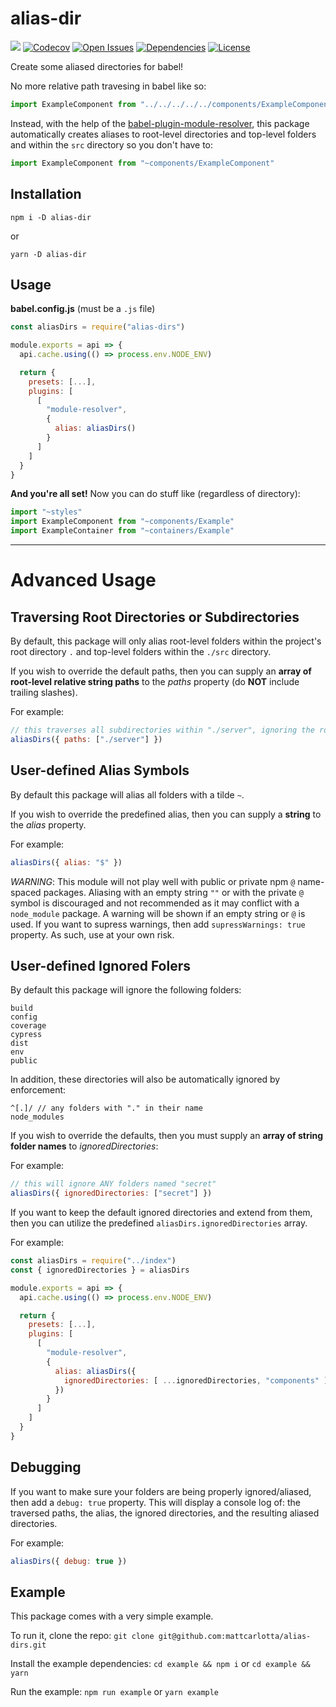 # alias-dir

<img src="https://img.shields.io/github/package-json/v/mattcarlotta/alias-dirs?style=for-the-badge"></img> [![Codecov](https://img.shields.io/codecov/c/github/mattcarlotta/alias-dirs?style=for-the-badge)](https://codecov.io/gh/mattcarlotta/alias-dirs) [![Open Issues](https://img.shields.io/github/issues-raw/mattcarlotta/alias-dirs?style=for-the-badge)](https://github.com/mattcarlotta/alias-dirs/issues) [![Dependencies](https://img.shields.io/david/mattcarlotta/alias-dirs.svg?style=for-the-badge)](https://david-dm.org/mattcarlotta/alias-dirs) [![License](https://img.shields.io/github/license/mattcarlotta/alias-dirs?style=for-the-badge)](https://github.com/mattcarlotta/alias-dirs/blob/master/LICENSE)

Create some aliased directories for babel!

No more relative path travesing in babel like so:

```js
import ExampleComponent from "../../../../../components/ExampleComponent"
```

Instead, with the help of the <a href="https://github.com/tleunen/babel-plugin-module-resolver#readme">babel-plugin-module-resolver</a>, this package automatically creates aliases to root-level directories and top-level folders and within the `src` directory so you don't have to:

```js
import ExampleComponent from "~components/ExampleComponent"
```

## Installation

```
npm i -D alias-dir
```

or

```
yarn -D alias-dir
```

## Usage

**babel.config.js** (must be a `.js` file)
```js
const aliasDirs = require("alias-dirs")

module.exports = api => {
  api.cache.using(() => process.env.NODE_ENV)

  return {
    presets: [...],
    plugins: [
      [
        "module-resolver",
        {
          alias: aliasDirs()
        }
      ]
    ]
  }
}
```


**And you're all set!** Now you can do stuff like (regardless of directory):

```js
import "~styles"
import ExampleComponent from "~components/Example" 
import ExampleContainer from "~containers/Example"
```

---

# Advanced Usage


## Traversing Root Directories or Subdirectories

By default, this package will only alias root-level folders within the project's root directory `.` and top-level folders within the `./src` directory. 

If you wish to override the default paths, then you can supply an **array of root-level relative string paths** to the *paths* property (do **NOT** include trailing slashes).

For example:
```js
// this traverses all subdirectories within "./server", ignoring the root and "./src" directories
aliasDirs({ paths: ["./server"] })
```

## User-defined Alias Symbols

By default this package will alias all folders with a tilde `~`.

If you wish to override the predefined alias, then you can supply a **string** to the *alias* property.

For example:
```js
aliasDirs({ alias: "$" })
```

*WARNING*: This module will not play well with public or private npm `@` name-spaced packages. Aliasing with an empty string `""` or with the private `@` symbol is discouraged and not recommended as it may conflict with a `node_module` package. A warning will be shown if an empty string or `@` is used. If you want to supress warnings, then add `supressWarnings: true` property. As such, use at your own risk.

## User-defined Ignored Folers

By default this package will ignore the following folders:
```
build
config
coverage
cypress
dist
env
public
```

In addition, these directories will also be automatically ignored by enforcement:
```
^[.]/ // any folders with "." in their name
node_modules
```

If you wish to override the defaults, then you must supply an **array of string folder names** to *ignoredDirectories*:

For example:
```js
// this will ignore ANY folders named "secret"
aliasDirs({ ignoredDirectories: ["secret"] })
```

If you want to keep the default ignored directories and extend from them, then you can utilize the predefined `aliasDirs.ignoredDirectories` array.

For example:
```js
const aliasDirs = require("../index")
const { ignoredDirectories } = aliasDirs

module.exports = api => {
  api.cache.using(() => process.env.NODE_ENV)

  return {
    presets: [...],
    plugins: [
      [
        "module-resolver",
        {
          alias: aliasDirs({
            ignoredDirectories: [ ...ignoredDirectories, "components" ]
          })
        }
      ]
    ]
  }
}
```

## Debugging

If you want to make sure your folders are being properly ignored/aliased, then add a `debug: true` property. This will display a console log of: the traversed paths, the alias, the ignored directories, and the resulting aliased directories.

For example:
```js
aliasDirs({ debug: true })
```


## Example

This package comes with a very simple example.

To run it, clone the repo:
`git clone git@github.com:mattcarlotta/alias-dirs.git`

Install the example dependencies:
`cd example && npm i` or `cd example && yarn`

Run the example:
`npm run example` or `yarn example`
